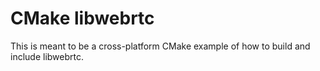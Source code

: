 # CMake libwebrtc

This is meant to be a cross-platform CMake example of how to build and include libwebrtc.
